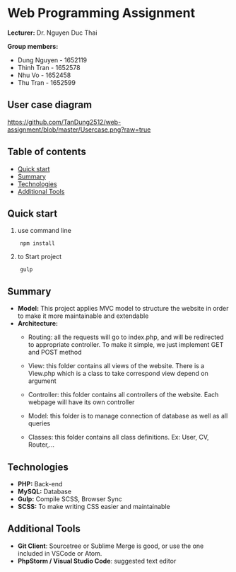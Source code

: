 # Web Programming Assignment 
**Lecturer:** Dr. Nguyen Duc Thai

**Group members:**
- Dung Nguyen - 1652119
- Thinh Tran - 1652578
- Nhu Vo - 1652458
- Thu Tran - 1652599
## User case diagram

https://github.com/TanDung2512/web-assignment/blob/master/Usercase.png?raw=true


## Table of contents

- [Quick start](#quick-start)
- [Summary](#summary)
- [Technologies](#technologies)
- [Additional Tools](#additional-tools)


## Quick start


1. use command line
``` 
    npm install 
```

2. to Start project 
```
    gulp
```

## Summary
- **Model:** This project applies MVC model to structure the website in order to make it more maintainable and extendable 
- **Architecture:** 
    * Routing: all the requests will go to index.php, and will be redirected to appropriate controller. To make it simple, we just implement GET and POST method 

    * View: this folder contains all views of the website. There is a View.php which is a class to take correspond view depend on argument

    * Controller: this folder contains all controllers of the website. Each webpage will have its own controller 

    * Model: this folder is to manage connection of database as well as all queries

    * Classes: this folder contains all class definitions. Ex: User, CV, Router,... 


## Technologies
- **PHP:** Back-end
- **MySQL:** Database
- **Gulp:** Compile SCSS, Browser Sync
- **SCSS:** To make writing CSS easier and maintainable

## Additional Tools
- **Git Client**: Sourcetree or Sublime Merge is good, or use the one included in VSCode or Atom.
- **PhpStorm / Visual Studio Code**: suggested text editor
